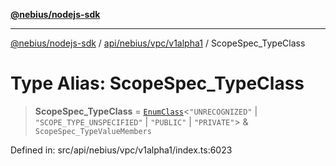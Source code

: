 [**@nebius/nodejs-sdk**](../../../../../README.md)

***

[@nebius/nodejs-sdk](../../../../../README.md) / [api/nebius/vpc/v1alpha1](../README.md) / ScopeSpec\_TypeClass

# Type Alias: ScopeSpec\_TypeClass

> **ScopeSpec\_TypeClass** = [`EnumClass`](../../../../../runtime/protos/enum/type-aliases/EnumClass.md)\<`"UNRECOGNIZED"` \| `"SCOPE_TYPE_UNSPECIFIED"` \| `"PUBLIC"` \| `"PRIVATE"`\> & `ScopeSpec_TypeValueMembers`

Defined in: src/api/nebius/vpc/v1alpha1/index.ts:6023
